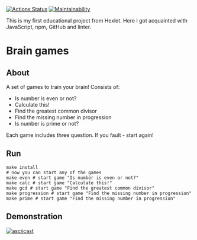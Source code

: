 [![Actions Status](https://github.com/domingi/mind-games/workflows/hexlet-check/badge.svg)](https://github.com/domingi/mind-games/actions) [![Maintainability](https://api.codeclimate.com/v1/badges/2e98b2c5bf54683eb3ae/maintainability)](https://codeclimate.com/github/domingi/frontend-project-44/maintainability)

This is my first educational project from Hexlet. Here I got acquainted with JavaScript, npm, GitHub and linter.

# Brain games

## About

A set of games to train your brain! Consists of:
- Is number is even or not?
- Calculate this!
- Find the greatest common divisor
- Find the missing number in progression
- Is number is prime or not?

Each game includes three question. If you fault - start again!

## Run

```shell
make install
# now you can start any of the games
make even # start game "Is number is even or not?"
make calc # start game "Calculate this!"
make gcd # start game "Find the greatest common divisor"
make progression # start game "Find the missing number in progression"
make prime # start game "Find the missing number in progression"
```

## Demonstration

[![asciicast](https://asciinema.org/a/yuazgn2Tb30jDAU24B9VDRM4N.svg)](https://asciinema.org/a/yuazgn2Tb30jDAU24B9VDRM4N)
